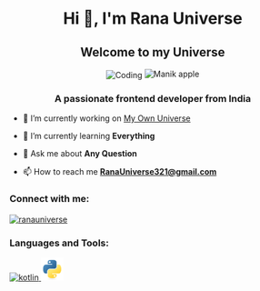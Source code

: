 <h1 align="center">Hi 👋, I'm Rana Universe</h1>
<h2 align = "center"> Welcome to my Universe </h2>
<p align="center">
<img align="center" alt="Coding" width="400" src="https://cdn.dribbble.com/users/1162077/screenshots/3848914/programmer.gif">
<img allign="center" alt = "Manik apple" width = "200" src = "https://te.legra.ph/file/42ee0fde7029b898d228c.jpg">
</p>
<h3 align="center">A passionate frontend developer from India</h3>

- 🔭 I’m currently working on [My Own Universe](https://t.me/RanaUniverse)

- 🌱 I’m currently learning **Everything**

- 💬 Ask me about **Any Question**

- 📫 How to reach me **RanaUniverse321@gmail.com**

<h3 align="left">Connect with me:</h3>
<p align="left">
<a href="https://www.youtube.com/c/ranauniverse" target="blank"><img align="center" src="https://raw.githubusercontent.com/rahuldkjain/github-profile-readme-generator/master/src/images/icons/Social/youtube.svg" alt="ranauniverse" height="30" width="40" /></a>
</p>

<h3 align="left">Languages and Tools:</h3>
<p align="left"> <a href="https://kotlinlang.org" target="_blank" rel="noreferrer"> <img src="https://www.vectorlogo.zone/logos/kotlinlang/kotlinlang-icon.svg" alt="kotlin" width="40" height="40"/> </a> <a href="https://www.python.org" target="_blank" rel="noreferrer"> <img src="https://raw.githubusercontent.com/devicons/devicon/master/icons/python/python-original.svg" alt="python" width="40" height="40"/> </a> </p>
